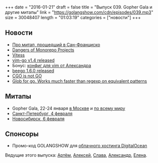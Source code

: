 +++
date = "2016-01-21"
draft = false
title = "Выпуск 039. Gopher Gala и другие митапы"
link = "https://golangshow.com/cdn/episodes/039.mp3"
size = 30048407
length = "01:03:19"
categories = ["новости"]
+++

## Новости
- [Про митап, прошедший в Сан-Франциско](http://www.meetup.com/golangsf/events/226090288/)
- [Dangers of Monorepo Projects](http://engineeredweb.com/blog/2016/monorepo-dangers/)
- [Vitess](https://www.youtube.com/watch?v=5yDO-tmIoXY)
- [vim-go v1.4 released](https://github.com/fatih/vim-go/releases/tag/v1.4)
- Бонус: [конфиг для vim от Александра](https://github.com/LK4D4/dotfiles/blob/master/vimrc.local)
- [beego 1.6.0 released](http://beego.me/docs/intro/releases.md#beego-1.6.0)
- [CGO is not GO](http://dave.cheney.net/2016/01/18/cgo-is-not-go)
- [Glob for go. Works much faster than regexp on equivalent patterns](https://github.com/gobwas/glob)

## Митапы
- Gopher Gala, 22-24 января [в Москве](http://www.meetup.com/Golang-Moscow/events/227824052/) и [по всему миру](http://gophergala.com/)
- [Санкт-Петербург, 4 февраля](http://www.meetup.com/Golang-Peter/events/228238347/)
- [Новосибирск, 6 февраля](http://golang-nsk.party)

## Спонсоры
- Промо-код GOLANGSHOW для [облачного хостинга DigitalOcean](https://www.digitalocean.com/?utm_campaign=golangshow&utm_medium=podcast&refcode=63eedb038a3e)

Ведущие этого выпуска: [Артём](https://twitter.com/miolini), [Алексей](https://twitter.com/paaleksey),
 [Слава](https://twitter.com/m0sth8), [Александр](https://twitter.com/LK4D4math), [Елена](https://twitter.com/webdeva).
